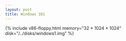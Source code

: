 ```yaml
---
layout: post
title: Windows 101
---
```

{% include v86-floppy.html memory="32 * 1024 * 1024" disk="/../disks/windows1.img" %}